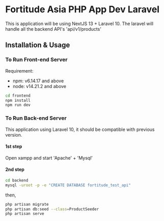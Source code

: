 # Fortitude Asia PHP App Dev Laravel

This is application will be using NextJS 13 + Laravel 10. The laravel will handle all the backend API's 'api/v1/products'

## Installation & Usage

### To Run Front-end Server

Requirement:
- npm: v6.14.17 and above
- node: v14.21.2 and above


```bash
cd frontend
npm install
npm run dev
```

### To Run Back-end Server

This application using Laravel 10, it should be compatible with previous version.

#### 1st step
Open xampp and start 'Apache' + 'Mysql'

#### 2nd step
```bash
cd backend
mysql -uroot -p -e "CREATE DATABASE fortitude_test_api"
```
then,
```bash
php artisan migrate
php artisan db:seed --class=ProductSeeder
php artisan serve
```